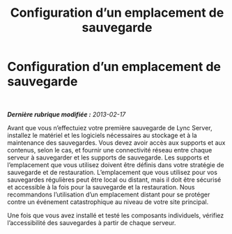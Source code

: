 ﻿---
title: Configuration d’un emplacement de sauvegarde
TOCTitle: Configuration d’un emplacement de sauvegarde
ms:assetid: 006732eb-3d44-414d-8010-227a855caa93
ms:mtpsurl: https://technet.microsoft.com/fr-fr/library/Hh202158(v=OCS.15)
ms:contentKeyID: 53095346
ms.date: 05/20/2016
mtps_version: v=OCS.15
ms.translationtype: HT
---

# Configuration d’un emplacement de sauvegarde

 

_**Dernière rubrique modifiée :** 2013-02-17_

Avant que vous n’effectuiez votre première sauvegarde de Lync Server, installez le matériel et les logiciels nécessaires au stockage et à la maintenance des sauvegardes. Vous devez avoir accès aux supports et aux contenus, selon le cas, et fournir une connectivité réseau entre chaque serveur à sauvegarder et les supports de sauvegarde. Les supports et l’emplacement que vous utilisez doivent être définis dans votre stratégie de sauvegarde et de restauration. L’emplacement que vous utilisez pour vos sauvegardes régulières peut être local ou distant, mais il doit être sécurisé et accessible à la fois pour la sauvegarde et la restauration. Nous recommandons l’utilisation d’un emplacement distant pour se protéger contre un événement catastrophique au niveau de votre site principal.

Une fois que vous avez installé et testé les composants individuels, vérifiez l’accessibilité des sauvegardes à partir de chaque serveur.


